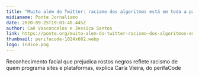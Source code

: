 ```yaml
---
title: "Muito além do Twitter: racismo dos algoritmos está em toda a parte"
midianame: Ponte Jornalismo
date: 2020-09-25T19:03:40.445Z
author: Caê Vasconcelos e Jessica Santos
link: https://ponte.org/muito-alem-do-twitter-racismo-dos-algoritmos-esta-em-toda-a-parte/
thumbnail: perifacode-1024x682.webp
logo: índice.png
---
```

Reconhecimento facial que prejudica rostos negros reflete racismo de quem programa sites e plataformas, explica Carla Vieira, do perifaCode